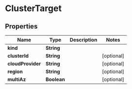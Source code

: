 

# ClusterTarget


## Properties

Name | Type | Description | Notes
------------ | ------------- | ------------- | -------------
**kind** | **String** |  | 
**clusterId** | **String** |  |  [optional]
**cloudProvider** | **String** |  |  [optional]
**region** | **String** |  |  [optional]
**multiAz** | **Boolean** |  |  [optional]



